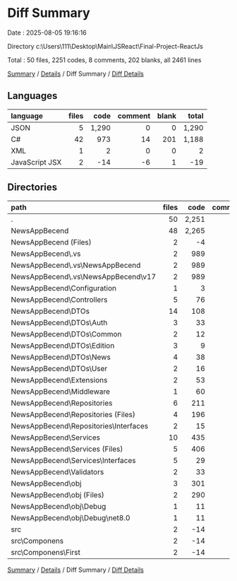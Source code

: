 # Diff Summary

Date : 2025-08-05 19:16:16

Directory c:\\Users\\111\\Desktop\\Main\\JSReact\\Final-Project-ReactJs

Total : 50 files,  2251 codes, 8 comments, 202 blanks, all 2461 lines

[Summary](results.md) / [Details](details.md) / Diff Summary / [Diff Details](diff-details.md)

## Languages
| language | files | code | comment | blank | total |
| :--- | ---: | ---: | ---: | ---: | ---: |
| JSON | 5 | 1,290 | 0 | 0 | 1,290 |
| C# | 42 | 973 | 14 | 201 | 1,188 |
| XML | 1 | 2 | 0 | 0 | 2 |
| JavaScript JSX | 2 | -14 | -6 | 1 | -19 |

## Directories
| path | files | code | comment | blank | total |
| :--- | ---: | ---: | ---: | ---: | ---: |
| . | 50 | 2,251 | 8 | 202 | 2,461 |
| NewsAppBecend | 48 | 2,265 | 14 | 201 | 2,480 |
| NewsAppBecend (Files) | 2 | -4 | 0 | 0 | -4 |
| NewsAppBecend\\.vs | 2 | 989 | 0 | 0 | 989 |
| NewsAppBecend\\.vs\\NewsAppBecend | 2 | 989 | 0 | 0 | 989 |
| NewsAppBecend\\.vs\\NewsAppBecend\\v17 | 2 | 989 | 0 | 0 | 989 |
| NewsAppBecend\\Configuration | 1 | 3 | 0 | -1 | 2 |
| NewsAppBecend\\Controllers | 5 | 76 | 4 | 29 | 109 |
| NewsAppBecend\\DTOs | 14 | 108 | 1 | 18 | 127 |
| NewsAppBecend\\DTOs\\Auth | 3 | 33 | 0 | 5 | 38 |
| NewsAppBecend\\DTOs\\Common | 2 | 12 | 0 | 0 | 12 |
| NewsAppBecend\\DTOs\\Edition | 3 | 9 | 0 | 1 | 10 |
| NewsAppBecend\\DTOs\\News | 4 | 38 | 0 | 8 | 46 |
| NewsAppBecend\\DTOs\\User | 2 | 16 | 1 | 4 | 21 |
| NewsAppBecend\\Extensions | 2 | 53 | 5 | 10 | 68 |
| NewsAppBecend\\Middleware | 1 | 60 | 0 | 11 | 71 |
| NewsAppBecend\\Repositories | 6 | 211 | 4 | 42 | 257 |
| NewsAppBecend\\Repositories (Files) | 4 | 196 | 4 | 41 | 241 |
| NewsAppBecend\\Repositories\\Interfaces | 2 | 15 | 0 | 1 | 16 |
| NewsAppBecend\\Services | 10 | 435 | 0 | 86 | 521 |
| NewsAppBecend\\Services (Files) | 5 | 406 | 0 | 86 | 492 |
| NewsAppBecend\\Services\\Interfaces | 5 | 29 | 0 | 0 | 29 |
| NewsAppBecend\\Validators | 2 | 33 | 0 | 6 | 39 |
| NewsAppBecend\\obj | 3 | 301 | 0 | 0 | 301 |
| NewsAppBecend\\obj (Files) | 2 | 290 | 0 | 0 | 290 |
| NewsAppBecend\\obj\\Debug | 1 | 11 | 0 | 0 | 11 |
| NewsAppBecend\\obj\\Debug\\net8.0 | 1 | 11 | 0 | 0 | 11 |
| src | 2 | -14 | -6 | 1 | -19 |
| src\\Componens | 2 | -14 | -6 | 1 | -19 |
| src\\Componens\\First | 2 | -14 | -6 | 1 | -19 |

[Summary](results.md) / [Details](details.md) / Diff Summary / [Diff Details](diff-details.md)